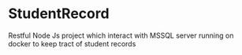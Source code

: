 # StudentRecord
Restful Node Js project which interact with MSSQL server running on docker to keep tract of student records

